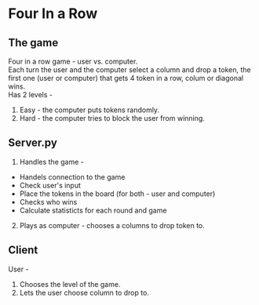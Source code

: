 # Four In a Row
## The game
Four in a row game - user vs. computer.  
Each turn the user and the computer select a column and drop a token, the first one (user or computer) that gets 4 token in a row, colum or diagonal wins.  
Has 2 levels - 
1. Easy - the computer puts tokens randomly.
2. Hard - the computer tries to block the user from winning.
## Server.py
1. Handles the game - 
  - Handels connection to the game
  - Check user's input
  - Place the tokens in the board (for both - user and computer)
  - Checks who wins 
  - Calculate statisticts for each round and game
2. Plays as computer - chooses a columns to drop token to.
## Client
User - 
1. Chooses the level of the game.
2. Lets the user choose column to drop to.

